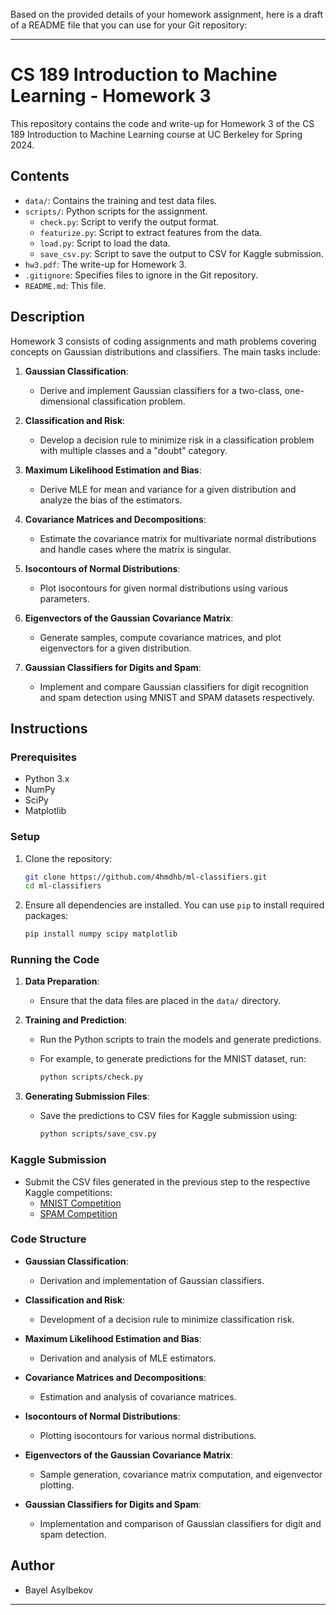 Based on the provided details of your homework assignment, here is a draft of a README file that you can use for your Git repository:

---

# CS 189 Introduction to Machine Learning - Homework 3

This repository contains the code and write-up for Homework 3 of the CS 189 Introduction to Machine Learning course at UC Berkeley for Spring 2024.

## Contents

- `data/`: Contains the training and test data files.
- `scripts/`: Python scripts for the assignment.
  - `check.py`: Script to verify the output format.
  - `featurize.py`: Script to extract features from the data.
  - `load.py`: Script to load the data.
  - `save_csv.py`: Script to save the output to CSV for Kaggle submission.
- `hw3.pdf`: The write-up for Homework 3.
- `.gitignore`: Specifies files to ignore in the Git repository.
- `README.md`: This file.

## Description

Homework 3 consists of coding assignments and math problems covering concepts on Gaussian distributions and classifiers. The main tasks include:

1. **Gaussian Classification**:
   - Derive and implement Gaussian classifiers for a two-class, one-dimensional classification problem.
   
2. **Classification and Risk**:
   - Develop a decision rule to minimize risk in a classification problem with multiple classes and a "doubt" category.
   
3. **Maximum Likelihood Estimation and Bias**:
   - Derive MLE for mean and variance for a given distribution and analyze the bias of the estimators.
   
4. **Covariance Matrices and Decompositions**:
   - Estimate the covariance matrix for multivariate normal distributions and handle cases where the matrix is singular.
   
5. **Isocontours of Normal Distributions**:
   - Plot isocontours for given normal distributions using various parameters.
   
6. **Eigenvectors of the Gaussian Covariance Matrix**:
   - Generate samples, compute covariance matrices, and plot eigenvectors for a given distribution.
   
7. **Gaussian Classifiers for Digits and Spam**:
   - Implement and compare Gaussian classifiers for digit recognition and spam detection using MNIST and SPAM datasets respectively.

## Instructions

### Prerequisites

- Python 3.x
- NumPy
- SciPy
- Matplotlib

### Setup

1. Clone the repository:

   ```sh
   git clone https://github.com/4hmdhb/ml-classifiers.git
   cd ml-classifiers
   ```

2. Ensure all dependencies are installed. You can use `pip` to install required packages:

   ```sh
   pip install numpy scipy matplotlib
   ```

### Running the Code

1. **Data Preparation**:
   - Ensure that the data files are placed in the `data/` directory.
   
2. **Training and Prediction**:
   - Run the Python scripts to train the models and generate predictions.
   - For example, to generate predictions for the MNIST dataset, run:

     ```sh
     python scripts/check.py
     ```

3. **Generating Submission Files**:
   - Save the predictions to CSV files for Kaggle submission using:

     ```sh
     python scripts/save_csv.py
     ```

### Kaggle Submission

- Submit the CSV files generated in the previous step to the respective Kaggle competitions:
  - [MNIST Competition](https://www.kaggle.com/competitions/cs189-hw3-mnist-spring-2024/)
  - [SPAM Competition](https://www.kaggle.com/competitions/cs189-hw3-spam-spring-2024/)

### Code Structure

- **Gaussian Classification**:
  - Derivation and implementation of Gaussian classifiers.
  
- **Classification and Risk**:
  - Development of a decision rule to minimize classification risk.
  
- **Maximum Likelihood Estimation and Bias**:
  - Derivation and analysis of MLE estimators.
  
- **Covariance Matrices and Decompositions**:
  - Estimation and analysis of covariance matrices.
  
- **Isocontours of Normal Distributions**:
  - Plotting isocontours for various normal distributions.
  
- **Eigenvectors of the Gaussian Covariance Matrix**:
  - Sample generation, covariance matrix computation, and eigenvector plotting.
  
- **Gaussian Classifiers for Digits and Spam**:
  - Implementation and comparison of Gaussian classifiers for digit and spam detection.

## Author

- Bayel Asylbekov

---

